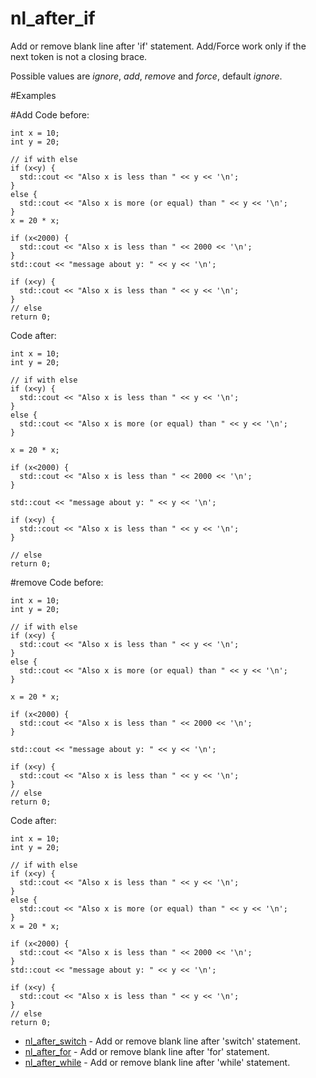 # nl_after_if

Add or remove blank line after 'if' statement. Add/Force work only if the next token is not a closing brace.

Possible values are _ignore_, _add_, _remove_ and _force_, default _ignore_.

#Examples

#Add
Code before:
```
int x = 10;
int y = 20;

// if with else
if (x<y) {
  std::cout << "Also x is less than " << y << '\n';
}
else {
  std::cout << "Also x is more (or equal) than " << y << '\n';
}
x = 20 * x;

if (x<2000) {
  std::cout << "Also x is less than " << 2000 << '\n';
}
std::cout << "message about y: " << y << '\n';

if (x<y) {
  std::cout << "Also x is less than " << y << '\n';
}
// else
return 0;
```
Code after:
```
int x = 10;
int y = 20;

// if with else
if (x<y) {
  std::cout << "Also x is less than " << y << '\n';
}
else {
  std::cout << "Also x is more (or equal) than " << y << '\n';
}

x = 20 * x;

if (x<2000) {
  std::cout << "Also x is less than " << 2000 << '\n';
}

std::cout << "message about y: " << y << '\n';

if (x<y) {
  std::cout << "Also x is less than " << y << '\n';
}

// else
return 0;
```

#remove
Code before:
```
int x = 10;
int y = 20;

// if with else
if (x<y) {
  std::cout << "Also x is less than " << y << '\n';
}
else {
  std::cout << "Also x is more (or equal) than " << y << '\n';
}

x = 20 * x;

if (x<2000) {
  std::cout << "Also x is less than " << 2000 << '\n';
}

std::cout << "message about y: " << y << '\n';

if (x<y) {
  std::cout << "Also x is less than " << y << '\n';
}
// else
return 0;
```
Code after:
```
int x = 10;
int y = 20;

// if with else
if (x<y) {
  std::cout << "Also x is less than " << y << '\n';
}
else {
  std::cout << "Also x is more (or equal) than " << y << '\n';
}
x = 20 * x;

if (x<2000) {
  std::cout << "Also x is less than " << 2000 << '\n';
}
std::cout << "message about y: " << y << '\n';

if (x<y) {
  std::cout << "Also x is less than " << y << '\n';
}
// else
return 0;
```

* [nl_after_switch](nl_after_switch.md) - Add or remove blank line after 'switch' statement.
* [nl_after_for](nl_after_for.md) - Add or remove blank line after 'for' statement.
* [nl_after_while](nl_after_while.md) - Add or remove blank line after 'while' statement.
